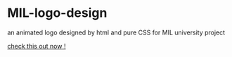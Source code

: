 # MIL-logo-design
an animated logo designed by html and pure CSS for MIL university project

[check this out now !](https://codepen.io/MahtaFetrat/pen/KKzWyZo)
